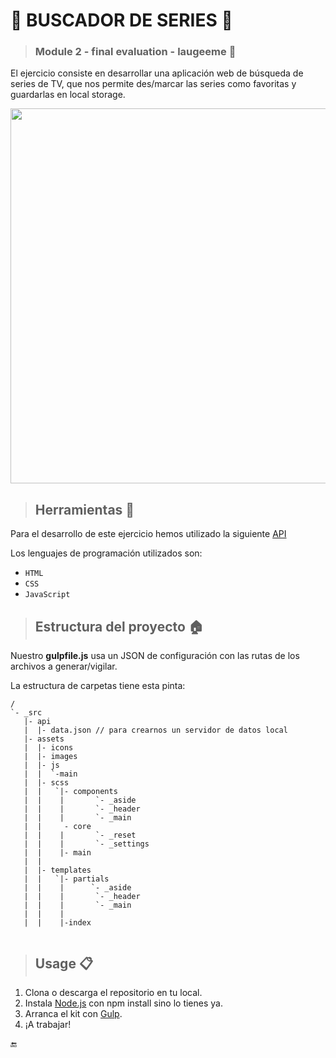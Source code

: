 # :movie_camera: BUSCADOR DE SERIES   :movie_camera:


>### Module 2 - final evaluation - laugeeme :rocket:

El ejercicio consiste en desarrollar una aplicación web de búsqueda de series de TV, que nos permite des/marcar las series como favoritas y guardarlas en local storage.

<div align="center">
       <img src="./public/assets/images/web.png" width="600px"</img>
</div>


>## Herramientas  :wrench:

Para el desarrollo de este ejercicio hemos utilizado la siguiente [API](http://www.tvmaze.com/api#show-search)

Los lenguajes de programación utilizados son:
   - `HTML`
   - `CSS`
   - `JavaScript`


 >## Estructura del proyecto  :house:

Nuestro **gulpfile.js** usa un JSON de configuración con las rutas de los archivos a generar/vigilar.

La estructura de carpetas tiene esta pinta:

```
/
`- _src
   |- api
   |  |- data.json // para crearnos un servidor de datos local
   |- assets
   |  |- icons
   |  |- images
   |  |- js
   |  |  `-main
   |  |- scss
   |  |   `|- components
   |  |    |       `- _aside
   |  |    |       `- _header
   |  |    |       `- _main
   |  |     - core
   |  |    |       `- _reset
   |  |    |       `- _settings
   |  |    |- main
   |  |
   |  |- templates
   |  |   `|- partials
   |  |    |      `- _aside
   |  |    |       `- _header
   |  |    |       `- _main
   |  |    |
   |  |    |-index


```

>## Usage :clipboard:
1. Clona o descarga el repositorio en tu local.
2. Instala [Node.js](https://nodejs.org/es/) con npm install sino lo tienes ya.
3. Arranca el kit con [Gulp](https://gulpjs.com/).
4. ¡A trabajar!




:end:
